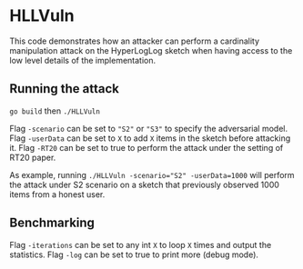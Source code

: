 # HLLVuln

This code demonstrates how an attacker can perform a cardinality manipulation attack on the HyperLogLog sketch when having access to the low level details of the implementation.

## Running the attack
`go build` then `./HLLVuln`

Flag `-scenario` can be set to `"S2"` or `"S3"` to specify the adversarial model.
Flag `-userData` can be set to `X` to add `X` items in the sketch before attacking it.
Flag `-RT20` can be set to true to perform the attack under the setting of RT20 paper.

As example, running `./HLLVuln -scenario="S2" -userData=1000` will perform the attack under S2 scenario on a sketch that previously observed 1000 items from a honest user.


## Benchmarking

Flag `-iterations` can be set to any int `X` to loop `X` times and output the statistics.
Flag `-log` can be set to true to print more (debug mode).
